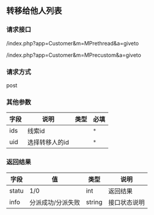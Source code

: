 ## 转移给他人列表
### **请求接口**
/index.php?app=Customer&m=MPrethread&a=giveto


/index.php?app=Customer&m=MPrecustom&a=giveto


### **请求方式**
post


### **其他参数**
|字段       |说明            |类型      |必填           |
| --------- |--------       |--------  |--------       |
|ids        |线索id         |          |`*`|
|uid        |选择转移人的id  |          |`*`|

### **返回结果**
|字段       |值                          |类型     |说明           |
| --------- |--------                    |--------|--------       |
|statu      |1/0                         |int     |返回结果         |
|info       |分派成功/分派失败     | string | 接口状态说明  |